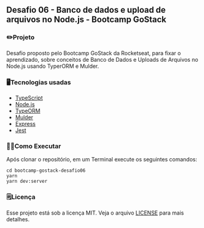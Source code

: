 ## Desafio 06 - Banco de dados e upload de arquivos no Node.js - Bootcamp GoStack

### ✏️Projeto

Desafio proposto pelo Bootcamp GoStack da Rocketseat, para fixar o aprendizado, sobre conceitos de Banco de Dados e Uploads de Arquivos no Node.js usando TyperORM e Mulder.

### 🖥Tecnologias usadas

- [TypeScript](https://www.typescriptlang.org/)
- [Node.js](https://nodejs.org/en/)
- [TypeORM](https://typeorm.io)
- [Mulder](https://www.npmjs.com/package/multer)
- [Express](https://expressjs.com/)
- [Jest](https://jestjs.io/)

### 🏃‍♀️Como Executar

Após clonar o repositório, em um Terminal execute os seguintes comandos:

    cd bootcamp-gostack-desafio06
    yarn
    yarn dev:server

### 🗒Licença

Esse projeto está sob a licença MIT. Veja o arquivo [LICENSE](https://github.com/kayotimoteo/bootcamp-gostack-desafio06/blob/master/LICENSE) para mais detalhes.
